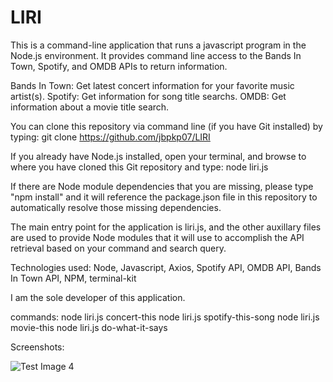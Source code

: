 # LIRI

This is a command-line application that runs a javascript program in the Node.js environment. It provides command line access to the Bands In Town, Spotify, and OMDB APIs to return information.

Bands In Town:  Get latest concert information for your favorite music artist(s).
Spotify:        Get information for song title searchs.
OMDB:           Get information about a movie title search.

You can clone this repository via command line (if you have Git installed) by typing:  git clone https://github.com/jbpkp07/LIRI

If you already have Node.js installed, open your terminal, and browse to where you have cloned this Git repository and type:  node liri.js

If there are Node module dependencies that you are missing, please type "npm install" and it will reference the package.json file in this repository to automatically resolve those missing dependencies.

The main entry point for the application is liri.js, and the other auxillary files are used to provide Node modules that it will use to accomplish the API retrieval based on your command and search query.

Technologies used:  Node, Javascript, Axios, Spotify API, OMDB API, Bands In Town API, NPM, terminal-kit

I am the sole developer of this application.

commands:
           node liri.js concert-this <query>
           node liri.js spotify-this-song <query>
           node liri.js movie-this <query>
           node liri.js do-what-it-says

Screenshots:

![Test Image 4](https://d3u03kk87rjfaq.cloudfront.net/wp-content/uploads/2019/05/24153729/disc-golf.jpg)

